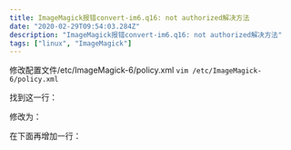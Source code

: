 ```yaml
---
title: ImageMagick报错convert-im6.q16: not authorized解决方法
date: "2020-02-29T09:54:03.284Z"
description: "ImageMagick报错convert-im6.q16: not authorized解决方法"
tags: ["linux", "ImageMagick"]
---
```



修改配置文件/etc/ImageMagick-6/policy.xml
`vim /etc/ImageMagick-6/policy.xml`
 
找到这一行：
 
<policy domain="coder" rights="none" pattern="PDF" />
 
修改为：
 
<policy domain="coder" rights="read|write" pattern="PDF" />
 
在下面再增加一行：
 
<policy domain="coder" rights="read|write" pattern="LABEL" />

